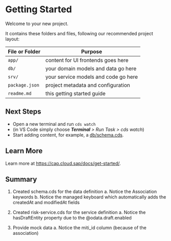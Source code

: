 # Getting Started

Welcome to your new project.

It contains these folders and files, following our recommended project layout:

File or Folder | Purpose
---------|----------
`app/` | content for UI frontends goes here
`db/` | your domain models and data go here
`srv/` | your service models and code go here
`package.json` | project metadata and configuration
`readme.md` | this getting started guide


## Next Steps

- Open a new terminal and run `cds watch` 
- (in VS Code simply choose _**Terminal** > Run Task > cds watch_)
- Start adding content, for example, a [db/schema.cds](db/schema.cds).


## Learn More

Learn more at https://cap.cloud.sap/docs/get-started/.


## Summary
1. Created schema.cds for the data definition
    a. Notice the Association keywords
    b. Notice the managed keyboard which automatically adds the createdAt and modifiedAt fields

2. Created risk-service.cds for the service definition
    a. Notice the hasDraftEntity property due to the @odata.draft.enabled

3. Provide mock data
    a. Notice the miti_id column (because of the association)
